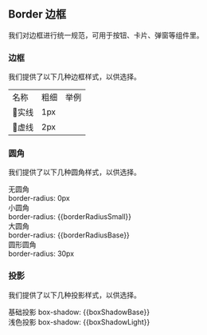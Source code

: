 <script>
  import bus from '../../bus';
  import { ACTION_USER_CONFIG_UPDATE } from '../../components/theme/constant.js';
  const varMap = {
    '$--box-shadow-light': 'boxShadowLight',
    '$--box-shadow': 'boxShadowBase',
    '$--border-radius-base': 'borderRadiusBase',
    '$--border-radius-small': 'borderRadiusSmall'
  };
  const original = {
    boxShadowLight: '0 2px 12px 0 rgba(0, 0, 0, 0.1)',
    boxShadowBase: '0 2px 4px rgba(0, 0, 0, .12), 0 0 6px rgba(0, 0, 0, .04)',
    borderRadiusBase: '4px',
    borderRadiusSmall: '2px'
  }
  export default {
    created() {
      bus.$on(ACTION_USER_CONFIG_UPDATE, this.setGlobal);
    },
    mounted() {
      this.setGlobal();
    },
    methods: {
      setGlobal() {
        if (window.userThemeConfig) {
          this.global = window.userThemeConfig.global;
        }
      }
    },
    data() {
      return {
        global: {},
        boxShadowLight: '',
        boxShadowBase: '',
        borderRadiusBase: '',
        borderRadiusSmall: ''
      }
    },
    watch: {
      global: {
        immediate: true,
        handler(value) {
          Object.keys(varMap).forEach((c) => {
            if (value[c]) {
              this[varMap[c]] = value[c]
            } else {
              this[varMap[c]] = original[varMap[c]]
            }
          });
        }
      }
    }
  }
</script>

## Border 边框

我们对边框进行统一规范，可用于按钮、卡片、弹窗等组件里。

### 边框

我们提供了以下几种边框样式，以供选择。

<table class="demo-border">
  <tbody>
    <tr>
      <td class="text">名称</td>
      <td class="text">粗细</td>
      <td class="line">举例</td>
    </tr>
    <tr>
      <td class="text">实线</td>
      <td class="text">1px</td>
      <td class="line">
        <div></div>
      </td>
    </tr>
    <tr>
      <td class="text">虚线</td>
      <td class="text">2px</td>
      <td class="line">
        <div class="dashed"></div>
      </td>
    </tr>
  </tbody>
</table>

### 圆角

我们提供了以下几种圆角样式，以供选择。

<el-row :gutter="12" class="demo-radius">
  <el-col :span="6" :xs="{span: 12}">
    <div class="title">无圆角</div>
    <div class="value">border-radius: 0px</div>
    <div class="radius"></div>
  </el-col>
  <el-col :span="6" :xs="{span: 12}">
    <div class="title">小圆角</div>
    <div class="value">border-radius: {{borderRadiusSmall}}</div>
    <div 
      class="radius" 
      :style="{ borderRadius: borderRadiusSmall }"
    ></div>
  </el-col>
  <el-col :span="6" :xs="{span: 12}">
    <div class="title">大圆角</div>
    <div class="value">border-radius: {{borderRadiusBase}}</div>
    <div 
      class="radius"
      :style="{ borderRadius: borderRadiusBase }"
    ></div>
  </el-col>
  <el-col :span="6" :xs="{span: 12}">
    <div class="title">圆形圆角</div>
    <div class="value">border-radius: 30px</div>
    <div class="radius radius-30"></div>
  </el-col>
</el-row>

### 投影

我们提供了以下几种投影样式，以供选择。

<div 
class="demo-shadow"
:style="{ boxShadow: boxShadowBase }"
></div>
<span class="demo-shadow-text">基础投影 box-shadow: {{boxShadowBase}}</span>

<div 
class="demo-shadow"
:style="{ boxShadow: boxShadowLight }"
></div>
<span class="demo-shadow-text">浅色投影 box-shadow: {{boxShadowLight}}</span>
